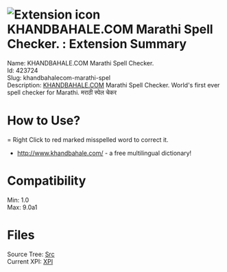 # ![Extension icon](https://addons.thunderbird.net/user-media/addon_icons/423/423724-64.png?modified=1361943608) KHANDBAHALE.COM  Marathi Spell Checker. : Extension Summary

Name: KHANDBAHALE.COM  Marathi Spell Checker.  
Id: 423724  
Slug: khandbahalecom-marathi-spel  
Description: <a rel="nofollow" href="https://outgoing.prod.mozaws.net/v1/03a67f95f5b23757cae6dfa2a905feadffae5880521d3bca6569465cf29d24ed/http%3A//KHANDBAHALE.COM">KHANDBAHALE.COM</a> Marathi Spell Checker. World's first ever spell checker for Marathi. मराठी स्पेल चेकर
# How to Use? 
= Right Click to red marked misspelled word to correct it.
- <a rel="nofollow" href="https://outgoing.prod.mozaws.net/v1/a8a68e3d593719a68094291daccc7b6e24872bc898385f5e46d48b85256a9d56/http%3A//www.khandbahale.com/">http://www.khandbahale.com/</a> - a free multilingual dictionary!
  

# Compatibility
Min: 1.0  
Max: 9.0a1  

# Files

Source Tree: [Src](C:/Dev/Thunderbird/ThunderKdB/xall/xOther/423724-khandbahalecom-marathi-spel/src)  
Current XPI: [XPI](C:/Dev/Thunderbird/ThunderKdB/xall/xOther/423724-khandbahalecom-marathi-spel/xpi)  



